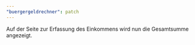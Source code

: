 ```yaml
---
"buergergeldrechner": patch
---
```


Auf der Seite zur Erfassung des Einkommens wird nun die Gesamtsumme angezeigt.

